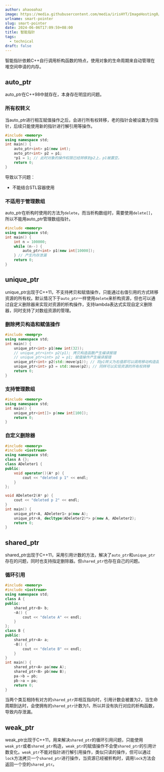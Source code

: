 ```yaml
---
author: ahaooahaz
image: https://media.githubusercontent.com/media/irisHYT/ImageHosting0/main/images/1690861870903.webp
urlname: smart-pointer
slug: smart-pointer
date: 2024-06-06T17:09:59+08:00
title: 智能指针
tags:
  - technical
draft: false
---
```

<!--more-->

智能指针依赖C++自行调用析构函数的特点，使用对象的生命周期来自动管理在堆空间申请的内存。
## auto_ptr
auto_ptr在C++98中就存在，本身存在明显的问题。
### 所有权转义
当auto_ptr进行相互赋值操作之后，会进行所有权转移，老的指针会被设置为空指针，后续只能使用新的指针进行解引用等操作。
```cpp
#include <memory>
using namespace std;
int main() {
	auto_ptr<int> p1(new int);
	auto_ptr<int> p2 = p1;
	*p1 = 1; // 此时对象的操作权限已经转移到p2上，p1被置空。
	return 0;
}
```
导致以下问题：
- 不能结合STL容器使用
### 不适用于管理数组
auto_ptr在析构时使用的方法为`delete`，而当析构数组时，需要使用`delete[]`，所以不能用auto_ptr管理数组指针。
```cpp
#include <memory>
using namespace std;
int main() {
	int n = 100000;
	while (n--) {
		auto_ptr<int> p1(new int[10000]);
	} // 产生内存泄漏
	return 0;
}
```
## unique_ptr
unique_ptr出现于C++11，不支持拷贝和赋值操作，只能通过右值引用的方式转移资源的所有权。默认情况下于`auto_ptr`一样使用`delete`来析构资源，但也可以通过自定义删除器来实现对资源的析构操作，支持lambda表达式实现自定义删除器，同时支持了对数组资源的管理。
### 删除拷贝构造和赋值操作
```cpp
#include <mempry>
using namespace std;
int main() {
	unique_ptr<int> p1(new int(32));
	// unique_ptr<int> p2(p1); 拷贝构造函数产生编译报错
	// unique_ptr<int> p2 = p1; 赋值操作产生编译报错
	unique_ptr<int> p2(std::move(p1)); // 将p1转义为右值即可以调用移动构造函数
	unique_ptr<int> p3 = std::move(p2); // 同样可以实现资源的所有权转移
	return 0;
}
```
### 支持管理数组
```cpp
#include <memory>
using namespace std;
int main() {
	unique_ptr<int[]> p(new int[100]);
	return 0;
}
```
### 自定义删除器
```cpp
#include <memory>
#include <iostream>
using namespace std;
class A {};
class ADeleter1 {
public:
	void operator()(A* p) {
		cout << "deleted p 1" << endl;
	}
};

void ADeleter2(A* p) {
	cout << "deleted p 2" << endl;
}
int main() {
	unique_ptr<A, ADeleter1> p(new A);
	unique_ptr<A, decltype(ADeleter2)*> p(new A, ADeleter2);
	return 0;
}

```
## shared_ptr
shared_ptr出现于C++11，采用引用计数的方法，解决了`auto_ptr`和`unique_ptr`存在的问题，同时也支持指定删除器。但`shared_ptr`也存在自己的问题。
### 循环引用
```cpp
#include <memory>
#include <iostream>
using namespace std;
class A {
public:
	shared_ptr<B> b;
	~A() {
		cout << "delete A" << endl;
	}
};
class B {
public:
	shared_ptr<A> a;
	~B() {
		cout << "delete B" << endl;
	}
}
int main() {
	shared_ptr<A> pa(new A);
	shared_ptr<B> pb(new B);
	pa->b = pb;
	pb->a = pa;
	return 0;
}
```
当两个类互相持有对方的`shared_ptr`并相互指向时，引用计数会被置为2，当生命周期到达时，会使拥有的`shared_ptr`计数为1，所以并没有执行对应的析构函数，导致内存泄漏。
## weak_ptr
weak_ptr出现于C++11，用来解决`shared_ptr`的循环引用问题，只能使用`weak_ptr`或者`shared_ptr`构造，`weak_ptr`的赋值操作不会使`shared_ptr`的引用计数变化。`weak_ptr`不能对指针进行解引用操作，类似只读的操作，但可以通过`lock`方法拷贝一个`shared_ptr`进行操作，当资源已经被析构时，调用`lock`方法会返回一个空的`shared_ptr`。